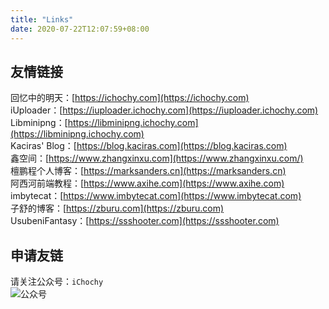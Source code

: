 ```yaml
---
title: "Links"
date: 2020-07-22T12:07:59+08:00
---
```

## 友情链接  
回忆中的明天：[https://ichochy.com](https://ichochy.com)  
iUploader：[https://iuploader.ichochy.com](https://iuploader.ichochy.com)  
Libminipng：[https://libminipng.ichochy.com](https://libminipng.ichochy.com)  
Kaciras' Blog：[https://blog.kaciras.com](https://blog.kaciras.com)  
鑫空间：[https://www.zhangxinxu.com](https://www.zhangxinxu.com/)  
檀鹏程个人博客：[https://marksanders.cn](https://marksanders.cn)  
阿西河前端教程：[https://www.axihe.com](https://www.axihe.com)  
imbytecat：[https://www.imbytecat.com](https://www.imbytecat.com)  
子舒的博客：[https://zburu.com](https://zburu.com)  
UsubeniFantasy：[https://ssshooter.com](https://ssshooter.com)  

## 申请友链
请关注公众号：`iChochy`  
![公众号](https://ichochy.com/wx.jpg)